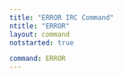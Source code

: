 ```yaml
---
title: "ERROR IRC Command"
ntitle: "ERROR"
layout: command
notstarted: true

command: ERROR
---
```

